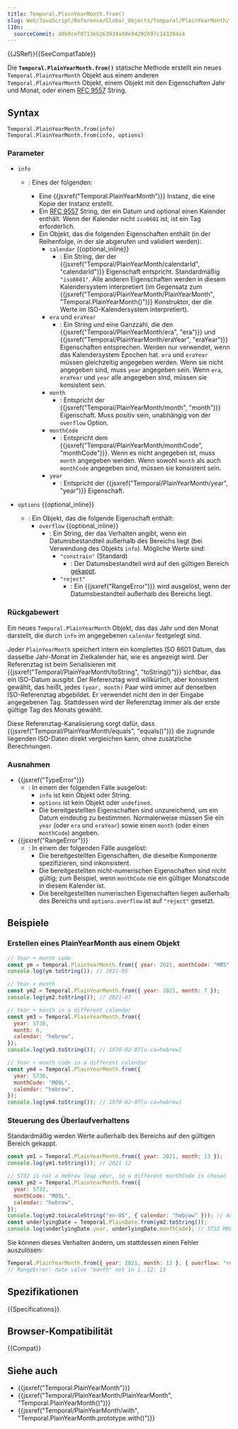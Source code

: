 ```yaml
---
title: Temporal.PlainYearMonth.from()
slug: Web/JavaScript/Reference/Global_Objects/Temporal/PlainYearMonth/from
l10n:
  sourceCommit: d0b9cef0713eb263934a98e94202b97c143204a4
---
```


{{JSRef}}{{SeeCompatTable}}

Die **`Temporal.PlainYearMonth.from()`** statische Methode erstellt ein neues `Temporal.PlainYearMonth` Objekt aus einem anderen `Temporal.PlainYearMonth` Objekt, einem Objekt mit den Eigenschaften Jahr und Monat, oder einem [RFC 9557](/de/docs/Web/JavaScript/Reference/Global_Objects/Temporal/PlainYearMonth#rfc_9557_format) String.

## Syntax

```js-nolint
Temporal.PlainYearMonth.from(info)
Temporal.PlainYearMonth.from(info, options)
```

### Parameter

- `info`

  - : Eines der folgenden:

    - Eine {{jsxref("Temporal.PlainYearMonth")}} Instanz, die eine Kopie der Instanz erstellt.
    - Ein [RFC 9557](/de/docs/Web/JavaScript/Reference/Global_Objects/Temporal/PlainYearMonth#rfc_9557_format) String, der ein Datum und optional einen Kalender enthält. Wenn der Kalender nicht `iso8601` ist, ist ein Tag erforderlich.
    - Ein Objekt, das die folgenden Eigenschaften enthält (in der Reihenfolge, in der sie abgerufen und validiert werden):
      - `calendar` {{optional_inline}}
        - : Ein String, der der {{jsxref("Temporal/PlainYearMonth/calendarId", "calendarId")}} Eigenschaft entspricht. Standardmäßig `"iso8601"`. Alle anderen Eigenschaften werden in diesem Kalendersystem interpretiert (im Gegensatz zum {{jsxref("Temporal/PlainYearMonth/PlainYearMonth", "Temporal.PlainYearMonth()")}} Konstruktor, der die Werte im ISO-Kalendersystem interpretiert).
      - `era` und `eraYear`
        - : Ein String und eine Ganzzahl, die den {{jsxref("Temporal/PlainYearMonth/era", "era")}} und {{jsxref("Temporal/PlainYearMonth/eraYear", "eraYear")}} Eigenschaften entsprechen. Werden nur verwendet, wenn das Kalendersystem Epochen hat. `era` und `eraYear` müssen gleichzeitig angegeben werden. Wenn sie nicht angegeben sind, muss `year` angegeben sein. Wenn `era`, `eraYear` und `year` alle angegeben sind, müssen sie konsistent sein.
      - `month`
        - : Entspricht der {{jsxref("Temporal/PlainYearMonth/month", "month")}} Eigenschaft. Muss positiv sein, unabhängig von der `overflow` Option.
      - `monthCode`
        - : Entspricht dem {{jsxref("Temporal/PlainYearMonth/monthCode", "monthCode")}}. Wenn es nicht angegeben ist, muss `month` angegeben werden. Wenn sowohl `month` als auch `monthCode` angegeben sind, müssen sie konsistent sein.
      - `year`
        - : Entspricht der {{jsxref("Temporal/PlainYearMonth/year", "year")}} Eigenschaft.

- `options` {{optional_inline}}
  - : Ein Objekt, das die folgende Eigenschaft enthält:
    - `overflow` {{optional_inline}}
      - : Ein String, der das Verhalten angibt, wenn ein Datumsbestandteil außerhalb des Bereichs liegt (bei Verwendung des Objekts `info`). Mögliche Werte sind:
        - `"constrain"` (Standard)
          - : Der Datumsbestandteil wird auf den gültigen Bereich [gekappt](/de/docs/Web/JavaScript/Reference/Global_Objects/Temporal/PlainDate#invalid_date_clamping).
        - `"reject"`
          - : Ein {{jsxref("RangeError")}} wird ausgelöst, wenn der Datumsbestandteil außerhalb des Bereichs liegt.

### Rückgabewert

Ein neues `Temporal.PlainYearMonth` Objekt, das das Jahr und den Monat darstellt, die durch `info` im angegebenen `calendar` festgelegt sind.

Jeder `PlainYearMonth` speichert intern ein komplettes ISO 8601 Datum, das dasselbe Jahr-Monat im Zielkalender hat, wie es angezeigt wird. Der Referenztag ist beim Serialisieren mit {{jsxref("Temporal/PlainYearMonth/toString", "toString()")}} sichtbar, das ein ISO-Datum ausgibt. Der Referenztag wird willkürlich, aber konsistent gewählt, das heißt, jedes `(year, month)` Paar wird immer auf denselben ISO-Referenztag abgebildet. Er verwendet nicht den in der Eingabe angegebenen Tag. Stattdessen wird der Referenztag immer als der erste gültige Tag des Monats gewählt.

Diese Referenztag-Kanalisierung sorgt dafür, dass {{jsxref("Temporal/PlainYearMonth/equals", "equals()")}} die zugrunde liegenden ISO-Daten direkt vergleichen kann, ohne zusätzliche Berechnungen.

### Ausnahmen

- {{jsxref("TypeError")}}
  - : In einem der folgenden Fälle ausgelöst:
    - `info` ist kein Objekt oder String.
    - `options` ist kein Objekt oder `undefined`.
    - Die bereitgestellten Eigenschaften sind unzureichend, um ein Datum eindeutig zu bestimmen. Normalerweise müssen Sie ein `year` (oder `era` und `eraYear`) sowie einen `month` (oder einen `monthCode`) angeben.
- {{jsxref("RangeError")}}
  - : In einem der folgenden Fälle ausgelöst:
    - Die bereitgestellten Eigenschaften, die dieselbe Komponente spezifizieren, sind inkonsistent.
    - Die bereitgestellten nicht-numerischen Eigenschaften sind nicht gültig; zum Beispiel, wenn `monthCode` nie ein gültiger Monatscode in diesem Kalender ist.
    - Die bereitgestellten numerischen Eigenschaften liegen außerhalb des Bereichs und `options.overflow` ist auf `"reject"` gesetzt.

## Beispiele

### Erstellen eines PlainYearMonth aus einem Objekt

```js
// Year + month code
const ym = Temporal.PlainYearMonth.from({ year: 2021, monthCode: "M05" });
console.log(ym.toString()); // 2021-05

// Year + month
const ym2 = Temporal.PlainYearMonth.from({ year: 2021, month: 7 });
console.log(ym2.toString()); // 2021-07

// Year + month in a different calendar
const ym3 = Temporal.PlainYearMonth.from({
  year: 5730,
  month: 6,
  calendar: "hebrew",
});
console.log(ym3.toString()); // 1970-02-07[u-ca=hebrew]

// Year + month code in a different calendar
const ym4 = Temporal.PlainYearMonth.from({
  year: 5730,
  monthCode: "M05L",
  calendar: "hebrew",
});
console.log(ym4.toString()); // 1970-02-07[u-ca=hebrew]
```

### Steuerung des Überlaufverhaltens

Standardmäßig werden Werte außerhalb des Bereichs auf den gültigen Bereich gekappt.

```js
const ym1 = Temporal.PlainYearMonth.from({ year: 2021, month: 13 });
console.log(ym1.toString()); // 2021-12

// 5732 is not a Hebrew leap year, so a different monthCode is chosen
const ym2 = Temporal.PlainYearMonth.from({
  year: 5732,
  monthCode: "M05L",
  calendar: "hebrew",
});
console.log(ym2.toLocaleString("en-US", { calendar: "hebrew" })); // Adar 5732
const underlyingDate = Temporal.PlainDate.from(ym2.toString());
console.log(underlyingDate.year, underlyingDate.monthCode); // 5732 M06
```

Sie können dieses Verhalten ändern, um stattdessen einen Fehler auszulösen:

```js
Temporal.PlainYearMonth.from({ year: 2021, month: 13 }, { overflow: "reject" });
// RangeError: date value "month" not in 1..12: 13
```

## Spezifikationen

{{Specifications}}

## Browser-Kompatibilität

{{Compat}}

## Siehe auch

- {{jsxref("Temporal.PlainYearMonth")}}
- {{jsxref("Temporal/PlainYearMonth/PlainYearMonth", "Temporal.PlainYearMonth()")}}
- {{jsxref("Temporal/PlainYearMonth/with", "Temporal.PlainYearMonth.prototype.with()")}}
